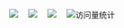 
<div align="center">
  
  <!-- 个人资料 -->
  <div>
    <a href="https://blog.geekdao.info/"><img src="https://img.shields.io/badge/Website-博客-blue" /></a>&emsp;
    <a href="https://geekdao.info"><img src="https://img.shields.io/badge/WeChat-微信-07c160" /></a>&emsp;
    <a href="joneclub1990@gmail.com/"><img src="https://img.shields.io/badge/Email-邮箱-blue" /></a>&emsp;
    <!-- visitor statistics logo 访问量统计徽标 -->
    <img src="https://komarev.com/ghpvc/?username=geekdao-info&label=访问量&color=0e75b6&style=flat" alt="访问量统计" />
  </div>
</div>
